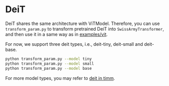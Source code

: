 # DeiT

DeiT shares the same architecture with ViTModel. Therefore, you can use `transform_param.py` to transform pretrained DeiT into `SwissArmyTransformer`, and then use it in a same way as in [examples/vit](../vit).

For now, we support three deit types, i.e., deit-tiny, deit-small and deit-base.

```bash
python transform_param.py --model tiny
python transform_param.py --model small
python transform_param.py --model base
```

For more model types, you may refer to [deit in timm](https://github.com/facebookresearch/deit/blob/main/models.py#L63).